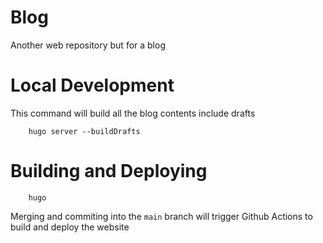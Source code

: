 # Blog
Another web repository but for a blog

# Local Development

This command will build all the blog contents include drafts

```shell
    hugo server --buildDrafts
```

# Building and Deploying

```shell
    hugo
```

Merging and commiting into the `main` branch will trigger Github Actions to build and deploy the website
